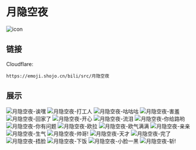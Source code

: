 # 月隐空夜
![icon](https://emoji.shojo.cn/bili/src/月隐空夜/icon.png)
## 链接
Cloudflare:
```
https://emoji.shojo.cn/bili/src/月隐空夜
```
## 展示
![月隐空夜-诶嘿](https://emoji.shojo.cn/bili/src/月隐空夜/月隐空夜-诶嘿.png)
![月隐空夜-打工人](https://emoji.shojo.cn/bili/src/月隐空夜/月隐空夜-打工人.png)
![月隐空夜-咕咕咕](https://emoji.shojo.cn/bili/src/月隐空夜/月隐空夜-咕咕咕.png)
![月隐空夜-害羞](https://emoji.shojo.cn/bili/src/月隐空夜/月隐空夜-害羞.png)
![月隐空夜-回家了](https://emoji.shojo.cn/bili/src/月隐空夜/月隐空夜-回家了.png)
![月隐空夜-开心](https://emoji.shojo.cn/bili/src/月隐空夜/月隐空夜-开心.png)
![月隐空夜-流泪](https://emoji.shojo.cn/bili/src/月隐空夜/月隐空夜-流泪.png)
![月隐空夜-你给路哟](https://emoji.shojo.cn/bili/src/月隐空夜/月隐空夜-你给路哟.png)
![月隐空夜-你有问题](https://emoji.shojo.cn/bili/src/月隐空夜/月隐空夜-你有问题.png)
![月隐空夜-欧拉](https://emoji.shojo.cn/bili/src/月隐空夜/月隐空夜-欧拉.png)
![月隐空夜-欧气满满](https://emoji.shojo.cn/bili/src/月隐空夜/月隐空夜-欧气满满.png)
![月隐空夜-亲亲](https://emoji.shojo.cn/bili/src/月隐空夜/月隐空夜-亲亲.png)
![月隐空夜-生气](https://emoji.shojo.cn/bili/src/月隐空夜/月隐空夜-生气.png)
![月隐空夜-帅哥!](https://emoji.shojo.cn/bili/src/月隐空夜/月隐空夜-帅哥!.png)
![月隐空夜-天才](https://emoji.shojo.cn/bili/src/月隐空夜/月隐空夜-天才.png)
![月隐空夜-完了](https://emoji.shojo.cn/bili/src/月隐空夜/月隐空夜-完了.png)
![月隐空夜-捂脸](https://emoji.shojo.cn/bili/src/月隐空夜/月隐空夜-捂脸.png)
![月隐空夜-下饭](https://emoji.shojo.cn/bili/src/月隐空夜/月隐空夜-下饭.png)
![月隐空夜-小脸一黑](https://emoji.shojo.cn/bili/src/月隐空夜/月隐空夜-小脸一黑.png)
![月隐空夜-斩!](https://emoji.shojo.cn/bili/src/月隐空夜/月隐空夜-斩!.png)
